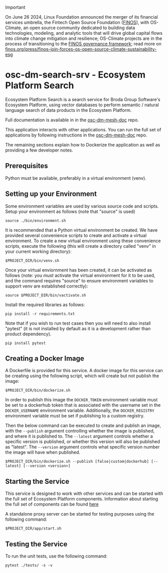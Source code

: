 <!-- markdownlint-disable -->
<!-- prettier-ignore-start -->
> [!IMPORTANT]
> On June 26 2024, Linux Foundation announced the merger of its financial services umbrella, the Fintech Open Source Foundation ([FINOS](https://finos.org)), with OS-Climate, an open source community dedicated to building data technologies, modeling, and analytic tools that will drive global capital flows into climate change mitigation and resilience; OS-Climate projects are in the process of transitioning to the [FINOS governance framework](https://community.finos.org/docs/governance); read more on [finos.org/press/finos-join-forces-os-open-source-climate-sustainability-esg](https://finos.org/press/finos-join-forces-os-open-source-climate-sustainability-esg)
<!-- prettier-ignore-end -->
<!-- markdownlint-enable -->

# osc-dm-search-srv - Ecosystem Platform Search

Ecosystem Platform Search is a search service
for Broda Group Software's Ecosystem Platform, using
vector databases to perform semantic / natural language
search of data products in the Ecosystem Platform.

Full documentation is available in in the
[osc-dm-mesh-doc](https://github.com/brodagroupsoftware/osc-dm-mesh-doc)
repo.

This application interacts with other applications. You can run
the full set of applications by following instructions in the
[osc-dm-mesh-doc](https://github.com/brodagroupsoftware/osc-dm-mesh-doc)
repo.

The remaining sections explain how to Dockerize the application
as well as providing a few developer notes.

## Prerequisites

Python must be available, preferably in a virtual environment (venv).

## Setting up your Environment

Some environment variables are used by various source code and scripts.
Setup your environment as follows (note that "source" is used)
~~~~
source ./bin/environment.sh
~~~~

It is recommended that a Python virtual environment be created.
We have provided several convenience scripts to create and activate
a virtual environment. To create a new virtual environment using
these convenience scripts, execute the following (this will
create a directory called "venv" in your current working directory):
~~~~
$PROJECT_DIR/bin/venv.sh
~~~~

Once your virtual enviornment has been created, it can be activated
as follows (note: you *must* activate the virtual environment
for it to be used, and the command requires "source" to ensure
environment variables to support venv are established correctly):
~~~~
source $PROJECT_DIR/bin/vactivate.sh
~~~~

Install the required libraries as follows:
~~~~
pip install -r requirements.txt
~~~~

Note that if you wish to run test cases then you will need
to also install "pytest" (it is not installed by default as
it is a development rather than product dependency).
~~~~
pip install pytest
~~~~

## Creating a Docker Image


A Dockerfile is provided for this service. A docker image for this service can be
creating using the following script, which will create but not publish the image:

```
$PROJECT_DIR/bin/dockerize.sh
```

In order to publish this image the `DOCKER_TOKEN` environment variable
must be set to a dockerhub token that is associated with the username set in the
`DOCKER_USERNAME` environment variable. Additionally, the
`DOCKER_REGISTRY` environment variable must be set if publishing
to a custom registry. 

Then the below command can be executed to create and publish an image,
with the `--publish` argument controlling whether the image is published,
and where it is published to. The `--latest` argument controls whether a
specific version is published, or whether this version will also be published
as "latest". The `--version` argument controls what specific version number
the image will have when published.

```console
$PROJECT_DIR/bin/dockerize.sh --publish [false|custom|dockerhub] [--latest] [--version <version>]
```

## Starting the Service

This service is designed to work with other services and
can be started with the full set of Ecosystem Platform components.
Information about starting the full set of components
can be found [here](https://github.com/brodagroupsoftware/osc-dm-mesh-srv)

A standalone proxy server can be started for testing purposes
using the following command:
~~~~
$PROJECT_DIR/app/start.sh
~~~~

## Testing the Service

To run the unit tests, use the following command:

~~~
pytest ./tests/ -s -v
~~~